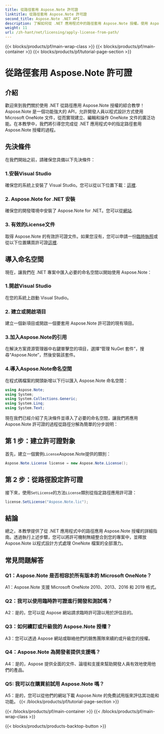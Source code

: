 ```yaml
---
title: 從路徑套用 Aspose.Note 許可證
linktitle: 從路徑套用 Aspose.Note 許可證
second_title: Aspose.Note .NET API
description: 了解如何從 .NET 應用程式中的路徑套用 Aspose.Note 授權。使用 Aspose.Note 釋放 OneNote 檔案操作的全部潛力。
weight: 11
url: /zh-hant/net/licensing/apply-license-from-path/
---
```


{{< blocks/products/pf/main-wrap-class >}}
{{< blocks/products/pf/main-container >}}
{{< blocks/products/pf/tutorial-page-section >}}

# 從路徑套用 Aspose.Note 許可證

## 介紹

歡迎來到我們關於使用 .NET 從路徑應用 Aspose.Note 授權的綜合教學！ Aspose.Note 是一個功能強大的 API，允許開發人員以程式設計方式使用 Microsoft OneNote 文件，從而實現建立、編輯和操作 OneNote 文件的廣泛功能。在本教學中，我們將引導您完成從 .NET 應用程式中的指定路徑套用 Aspose.Note 授權的過程。

## 先決條件

在我們開始之前，請確保您具備以下先決條件：

### 1.安裝Visual Studio

確保您的系統上安裝了 Visual Studio。您可以從以下位置下載：[這裡](https://visualstudio.microsoft.com/downloads/).

### 2. Aspose.Note for .NET 安裝

確保您的開發環境中安裝了 Aspose.Note for .NET。您可以從[網站](https://releases.aspose.com/note/net/).

### 3. 有效的License文件

取得 Aspose.Note 的有效許可證文件。如果您沒有，您可以申請一份[臨時執照](https://purchase.aspose.com/temporary-license/)或從以下位置購買許可證[這裡](https://purchase.aspose.com/buy).

## 導入命名空間

現在，讓我們在 .NET 專案中匯入必要的命名空間以開始使用 Aspose.Note：

### 1.開啟Visual Studio

在您的系統上啟動 Visual Studio。

### 2. 建立或開啟項目

建立一個新項目或開啟一個要套用 Aspose.Note 許可證的現有項目。

### 3.加入Aspose.Note的引用

在解決方案資源管理器中右鍵單擊您的項目，選擇“管理 NuGet 套件”，搜尋“Aspose.Note”，然後安裝該套件。

### 4.導入Aspose.Note命名空間

在程式碼檔案的開頭新增以下行以匯入 Aspose.Note 命名空間：

```csharp
using Aspose.Note;
using System;
using System.Collections.Generic;
using System.Linq;
using System.Text;
```

現在我們已經介紹了先決條件並導入了必要的命名空間，讓我們將應用 Aspose.Note 許可證的過程從路徑分解為簡單的分步說明：

## 第 1 步：建立許可證對象

首先，建立一個實例`License`Aspose.Note提供的類別：

```csharp
Aspose.Note.License license = new Aspose.Note.License();
```

## 第 2 步：從路徑設定許可證

接下來，使用`SetLicense`的方法`License`類別從指定路徑應用許可證：

```csharp
license.SetLicense("Aspose.Note.lic");
```

## 結論

總之，本教學提供了從 .NET 應用程式中的路徑應用 Aspose.Note 授權的詳細指南。透過執行上述步驟，您可以將許可機制無縫整合到您的專案中，並釋放 Aspose.Note 以程式設計方式處理 OneNote 檔案的全部潛力。

## 常見問題解答

### Q1：Aspose.Note 是否相容於所有版本的 Microsoft OneNote？

A1：Aspose.Note 支援 Microsoft OneNote 2010、2013、2016 和 2019 格式。

### Q2：我可以使用臨時許可證進行開發和測試嗎？

A2：是的，您可以從 Aspose 網站請求臨時許可證以用於評估目的。

### Q3：如何續訂或升級我的 Aspose.Note 授權？

A3：您可以透過 Aspose 網站或聯絡他們的銷售團隊來續約或升級您的授權。

### Q4：Aspose.Note 為開發者提供支援嗎？

A4：是的，Aspose 提供全面的文件、論壇和支援來幫助開發人員有效地使用他們的產品。

### Q5: 我可以在購買前試用 Aspose.Note 嗎？

A5：是的，您可以從他們的網站下載 Aspose.Note 的免費試用版來評估其功能和功能。
{{< /blocks/products/pf/tutorial-page-section >}}

{{< /blocks/products/pf/main-container >}}
{{< /blocks/products/pf/main-wrap-class >}}

{{< blocks/products/products-backtop-button >}}
